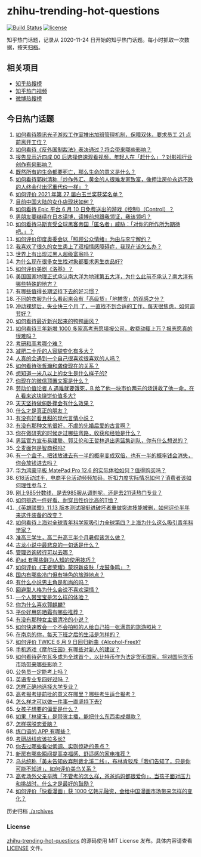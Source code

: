 # zhihu-trending-hot-questions

[![Build Status](https://github.com/justjavac/zhihu-trending-hot-questions/workflows/ci/badge.svg?branch=master)](https://github.com/justjavac/zhihu-trending-hot-questions/actions)
[![license](https://img.shields.io/github/license/justjavac/zhihu-trending-hot-questions)](https://github.com/justjavac/zhihu-trending-hot-questions/blob/master/LICENSE)

知乎热门话题，记录从 2020-11-24 日开始的知乎热门话题。每小时抓取一次数据，按天[归档](./archives)。

## 相关项目

- [知乎热搜榜](https://github.com/justjavac/zhihu-trending-top-search)
- [知乎热门视频](https://github.com/justjavac/zhihu-trending-hot-video)
- [微博热搜榜](https://github.com/justjavac/weibo-trending-hot-search)

## 今日热门话题

<!-- BEGIN -->
<!-- 最后更新时间 Fri Jun 11 2021 05:01:33 GMT+0800 (China Standard Time) -->

1. [如何看待腾讯光子游戏工作室推出加班管理机制，保障双休，要求员工 21
   点前离开工位？](https://www.zhihu.com/question/464150896)
2. [如何看待《反外国制裁法》表决通过？将会带来哪些影响？](https://www.zhihu.com/question/464277187)
3. [报告显示近四成 00
   后选择倍速观看视频，年轻人在「赶什么」？对影视行业创作有何影响？](https://www.zhihu.com/question/464019954)
4. [既然所有的生命都要死亡，那么生命的意义是什么？](https://www.zhihu.com/question/288017836)
5. [如何看待郭树清称「炒作外汇、黄金的人很难发家致富，像押注房价永远不跌的人终会付出沉重代价一样」？](https://www.zhihu.com/question/464243954)
6. [如何评价 2021 年第 27 届白玉兰奖获奖名单？](https://www.zhihu.com/question/464326311)
7. [目前中国大陆的女仆店现状如何？](https://www.zhihu.com/question/60687879)
8. [如何看待 Epic 平台 6 月 10
   日免费送出的游戏《控制》（Control）？](https://www.zhihu.com/question/464360791)
9. [男朋友要继续在日本读博，读博前想跟我领证，我该领吗？](https://www.zhihu.com/question/462494313)
10. [如何看待马斯克受全球黑客帝国「匿名者」威胁：「对你的所作所为期待吧。」？](https://www.zhihu.com/question/463674631)
11. [如何评价印度奥委会以「照顾公众情绪」为由与李宁解约？](https://www.zhihu.com/question/464221165)
12. [我喜欢了很久的女生患上了双相情感障碍症，我现在该怎么办？](https://www.zhihu.com/question/400354421)
13. [世界上有出现过黑人超级富翁吗？](https://www.zhihu.com/question/316418280)
14. [为什么现在很多女生找对象都要求男生衣品好?](https://www.zhihu.com/question/462357177)
15. [如何评价美剧《洛基》？](https://www.zhihu.com/question/462557527)
16. [美国国家地理正式承认南大洋为地球第五大洋，为什么此前不承认？南大洋有哪些特殊的地方？](https://www.zhihu.com/question/464055142)
17. [有哪些值得长期坚持下去的好习惯？](https://www.zhihu.com/question/301793024)
18. [不同的衣服为什么看起来会有「高级货」「地摊货」的观感之分？](https://www.zhihu.com/question/68232440)
19. [冲动裸辞后，失业快三个月
    了，一直找不到合适的工作，每天很焦虑，如何调节好？](https://www.zhihu.com/question/430896392)
20. [如何看待最近新兴起来的鸭鸭画风？](https://www.zhihu.com/question/463510531)
21. [如何看待三年新增 1000
    多家高考志愿填报公司，收费动辄上万？报志愿真的很难吗？](https://www.zhihu.com/question/464228987)
22. [考研和高考哪个难？](https://www.zhihu.com/question/440451177)
23. [减肥二十斤的人容貌变化有多大？](https://www.zhihu.com/question/339245837)
24. [人真的会遇到一个自己很喜欢很喜欢的人吗？](https://www.zhihu.com/question/463291945)
25. [如何看待张哲瀚和龚俊现在的关系？](https://www.zhihu.com/question/458226340)
26. [想知道一米八以上的女生是什么样子的?](https://www.zhihu.com/question/433141761)
27. [你现在的微信顶置文案是什么？](https://www.zhihu.com/question/453486513)
28. [劳动价值论者 A 遇难就要饿死，B 给了他一块市价两元的烧饼救了他一命，在 A
    看来这块烧饼价值多大?](https://www.zhihu.com/question/463563215)
29. [天天坚持做俯卧撑会有什么效果？](https://www.zhihu.com/question/288024454)
30. [什么才是真正的朋友？](https://www.zhihu.com/question/24101927)
31. [有没有好看且甜的现代言情小说？](https://www.zhihu.com/question/438709562)
32. [有没有那种文笔很好，不虐的先婚后爱的古言啊？](https://www.zhihu.com/question/417473311)
33. [你在做研究的时候走过哪些弯路，收获和经验是什么？](https://www.zhihu.com/question/26428572)
34. [男篮官方宣布易建联、郭艾伦和王哲林退出男篮集训队，你有什么想说的？](https://www.zhihu.com/question/464171039)
35. [全麦面包是智商税吗?](https://www.zhihu.com/question/416804902)
36. [有一个盒子，把钱放进去有一半的概率变成双倍，也有一半的概率钱会消失，你会放钱进去吗？](https://www.zhihu.com/question/463236177)
37. [华为鸿蒙平板 MatePad Pro 12.6
    的实际体验如何？值得购买吗？](https://www.zhihu.com/question/464198645)
38. [618活动过半，电商平台活动频频加码，折扣力度实际情况如何？消费者该如何理性参与？](https://www.zhihu.com/question/464028524)
39. [刚上985分数线，是去985服从调剂呢，还是去211读热门专业？](https://www.zhihu.com/question/448604507)
40. [如何挑选一件好看、耐穿且性价比高的T恤？](https://www.zhihu.com/question/404173699)
41. [《英雄联盟》11.13
    版本测试服挺进破坏者重做突进技能被删，如何评价半年来这件装备的改变？](https://www.zhihu.com/question/464089576)
42. [如何看待上海对全球青年科学家吸引力全球第四？上海为什么这么吸引青年科学家？](https://www.zhihu.com/question/463231999)
43. [准高三学生，高二升高三半个月暑假该怎么做？](https://www.zhihu.com/question/328385434)
44. [古龙小说中最悲哀的一句话是什么？](https://www.zhihu.com/question/463769393)
45. [管理咨询转行可以去哪？](https://www.zhihu.com/question/21307422)
46. [iPad 有哪些鲜为人知的使用技巧？](https://www.zhihu.com/question/27682420)
47. [如何评价《王者荣耀》蒙犽新皮肤「龙鼓争鸣」？](https://www.zhihu.com/question/463843493)
48. [国内有哪些冷门但有特色的旅游地点？](https://www.zhihu.com/question/19855515)
49. [有什么小说男主角是和尚的吗？](https://www.zhihu.com/question/62712314)
50. [回避型人格为什么会说不喜欢深情？](https://www.zhihu.com/question/451675251)
51. [一个人带宝宝是怎么样的体验？](https://www.zhihu.com/question/312960539)
52. [你为什么喜欢郭麒麟?](https://www.zhihu.com/question/377729124)
53. [平价好用防晒霜有哪些推荐？](https://www.zhihu.com/question/290829120)
54. [有没有那种女主很清冷的小说？](https://www.zhihu.com/question/365640922)
55. [如何快速教会一个不会拍照的人给自己拍一张满意的旅游照片？](https://www.zhihu.com/question/21683968)
56. [在南京的你，每天下班之后的生活是怎样的？](https://www.zhihu.com/question/463893798)
57. [如何评价 TWICE 6 月 9
    日回归新曲《Alcohol-Free》?](https://www.zhihu.com/question/464107220)
58. [手机游戏《摩尔庄园》有哪些对新人的建议？](https://www.zhihu.com/question/462564990)
59. [如何看待萨尔瓦多成为全球首个，以比特币作为法定货币国家，将对国际货币市场带来哪些影响？](https://www.zhihu.com/question/464147867)
60. [公务员一定能考上吗？](https://www.zhihu.com/question/463166599)
61. [英语专业专四好过吗 ？](https://www.zhihu.com/question/389176629)
62. [怎样正确地选择大学专业？](https://www.zhihu.com/question/56998038)
63. [高考报考提前批的意义在哪里？哪些考生适合报考？](https://www.zhihu.com/question/282698579)
64. [怎么样才可以做一件事一直坚持下去?](https://www.zhihu.com/question/462919209)
65. [女孩子想要的偏爱是什么？](https://www.zhihu.com/question/392000444)
66. [如果「林黛玉」是带货主播，能把什么东西卖成爆款？](https://www.zhihu.com/question/464064077)
67. [怎样摆脱恋爱脑？](https://www.zhihu.com/question/311298787)
68. [练口语的 APP 有哪些？](https://www.zhihu.com/question/25707926)
69. [考研战线应该拉多长?](https://www.zhihu.com/question/349634304)
70. [你去过哪些看似低调、实则惊艳的景点？](https://www.zhihu.com/question/459376793)
71. [新房有哪些瞬间提高幸福感、舒适感的家电推荐？](https://www.zhihu.com/question/438134229)
72. [乌总统称「美未告知放弃制裁北溪二线」，布林肯驳斥「我们告知了，只是你可能不知道」，如何评价美乌关系？](https://www.zhihu.com/question/464060123)
73. [高考场外父亲举牌「不管考的怎么样，爸爸妈妈都很爱你」，当孩子面对压力和挑战时，什么才是最好的鼓励？](https://www.zhihu.com/question/464058857)
74. [如何评价「快看漫画」获 1000
    亿韩元融资，会给中国漫画市场带来怎样的变化？](https://www.zhihu.com/question/464056519)

<!-- END -->

历史归档 [./archives](./archives)

### License

[zhihu-trending-hot-questions](https://github.com/justjavac/zhihu-trending-hot-questions)
的源码使用 MIT License 发布。具体内容请查看 [LICENSE](./LICENSE) 文件。
